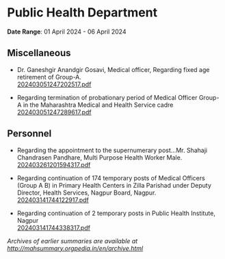 # Public Health Department

**Date Range**: 01 April 2024 - 06 April 2024


## Miscellaneous
- Dr. Ganeshgir Anandgir Gosavi, Medical officer,  Regarding fixed age retirement of Group-A.\
  [202403051247202517.pdf](https://gr.maharashtra.gov.in/Site/Upload/Government%20Resolutions/English/202403051247202517.pdf)

- Regarding termination of probationary period of Medical Officer Group-A in the Maharashtra Medical and Health Service cadre\
  [202403051247289617.pdf](https://gr.maharashtra.gov.in/Site/Upload/Government%20Resolutions/English/202403051247289617.pdf)

## Personnel
- Regarding the appointment to the supernumerary post...Mr. Shahaji Chandrasen Pandhare, Multi Purpose Health Worker Male.\
  [202403261201594317.pdf](https://gr.maharashtra.gov.in/Site/Upload/Government%20Resolutions/English/202403261201594317.pdf)

- Regarding continuation of 174 temporary posts of Medical Officers (Group A  B) in Primary Health Centers in Zilla Parishad under Deputy Director, Health Services, Nagpur Board, Nagpur.\
  [202403141744122917.pdf](https://gr.maharashtra.gov.in/Site/Upload/Government%20Resolutions/English/202403141744122917.pdf)

- Regarding continuation of 2 temporary posts in Public Health Institute, Nagpur\
  [202403141744338317.pdf](https://gr.maharashtra.gov.in/Site/Upload/Government%20Resolutions/English/202403141744338317.pdf)


*Archives of earlier summaries are available at http://mahsummary.orgpedia.in/en/archive.html*